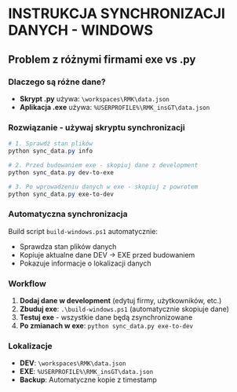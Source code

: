 # INSTRUKCJA SYNCHRONIZACJI DANYCH - WINDOWS

## Problem z różnymi firmami exe vs .py

### Dlaczego są różne dane?
- **Skrypt .py** używa: `\workspaces\RMK\data.json`
- **Aplikacja .exe** używa: `%USERPROFILE%\RMK_insGT\data.json`

### Rozwiązanie - używaj skryptu synchronizacji

```powershell
# 1. Sprawdź stan plików
python sync_data.py info

# 2. Przed budowaniem exe - skopiuj dane z development
python sync_data.py dev-to-exe

# 3. Po wprowadzeniu danych w exe - skopiuj z powrotem 
python sync_data.py exe-to-dev
```

### Automatyczna synchronizacja
Build script `build-windows.ps1` automatycznie:
- Sprawdza stan plików danych
- Kopiuje aktualne dane DEV → EXE przed budowaniem
- Pokazuje informacje o lokalizacji danych

### Workflow
1. **Dodaj dane w development** (edytuj firmy, użytkowników, etc.)
2. **Zbuduj exe**: `.\build-windows.ps1` (automatycznie skopiuje dane)
3. **Testuj exe** - wszystkie dane będą zsynchronizowane
4. **Po zmianach w exe**: `python sync_data.py exe-to-dev`

### Lokalizacje
- **DEV**: `\workspaces\RMK\data.json`
- **EXE**: `%USERPROFILE%\RMK_insGT\data.json`
- **Backup**: Automatyczne kopie z timestamp
